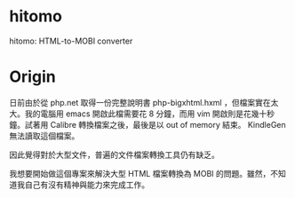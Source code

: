 # hitomo
hitomo: HTML-to-MOBI converter

# Origin

日前由於從 php.net 取得一份完整說明書 php-bigxhtml.hxml ，但檔案實在太大。我的電腦用 emacs 開啟此檔需要花 8 分鐘，而用 vim 開啟則是花幾十秒鐘。試著用 Calibre 轉換檔案之後，最後是以 out of memory 結束。 KindleGen 無法讀取這個檔案。

因此覺得對於大型文件，普遍的文件檔案轉換工具仍有缺乏。

我想要開始做這個專案來解決大型 HTML 檔案轉換為 MOBI 的問題。雖然，不知道我自己有沒有精神與能力來完成工作。
